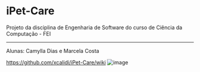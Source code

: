 # iPet-Care
Projeto da disciplina de Engenharia de Software do curso de Ciência da Computação - FEI
***
Alunas: Camylla Dias e Marcela Costa

https://github.com/xcalidi/iPet-Care/wiki
![image](https://user-images.githubusercontent.com/37374749/134609307-fee60e3a-19b3-4d8c-8792-84f6c1133742.png)
